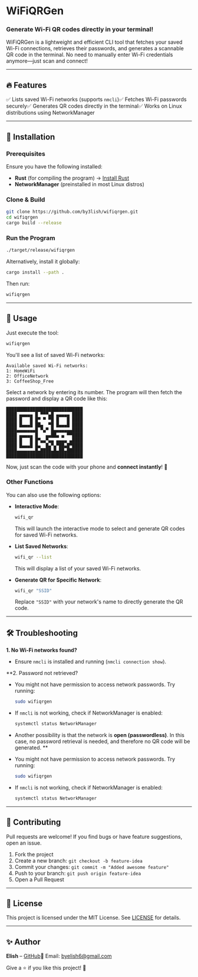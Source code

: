 
# WiFiQRGen

### Generate Wi-Fi QR codes directly in your terminal!

WiFiQRGen is a lightweight and efficient CLI tool that fetches your saved Wi-Fi connections, retrieves their passwords, and generates a scannable QR code in the terminal. No need to manually enter Wi-Fi credentials anymore—just scan and connect!

---

## 🔥 Features

✅ Lists saved Wi-Fi networks (supports `nmcli`)✅ Fetches Wi-Fi passwords securely✅ Generates QR codes directly in the terminal✅ Works on Linux distributions using NetworkManager

---

## 🚀 Installation

### Prerequisites

Ensure you have the following installed:

- **Rust** (for compiling the program) → [Install Rust](https://www.rust-lang.org/tools/install)
- **NetworkManager** (preinstalled in most Linux distros)

### Clone & Build

```bash
git clone https://github.com/by3lish/wifiqrgen.git  
cd wifiqrgen  
cargo build --release  
```

### Run the Program

```bash
./target/release/wifiqrgen  
```

Alternatively, install it globally:

```bash
cargo install --path .  
```

Then run:

```bash
wifiqrgen  
```

---

## 📝 Usage

Just execute the tool:

```bash
wifiqrgen  
```

You'll see a list of saved Wi-Fi networks:

```
Available saved Wi-Fi networks:
1: HomeWiFi
2: OfficeNetwork
3: CoffeeShop_Free
```

Select a network by entering its number. The program will then fetch the password and display a QR code like this:

```
█████████████████████████████
████ ▄▄▄▄▄ █ ▀▀▀▄█ ▄▄▄▄▄ ████
████ █   █ █▀ ▀ ▀█ █   █ ████
████ █▄▄▄█ ██▄  ▀█ █▄▄▄█ ████
████▄▄▄▄▄▄▄█ ▀▄▀ █▄▄▄▄▄▄▄████
████ ▄▄▄▄▄ █   ▄▄██▄ ▄ ▀▀████
████ █   █ █▀▄▄▀▄▄ ▄▄▄▄ ▄████
████ █▄▄▄█ █▄  █▄▀▄▀██▄█▀████
████▄▄▄▄▄▄▄█▄████▄█▄██▄██████
█████████████████████████████
```

Now, just scan the code with your phone and **connect instantly**! 🚀

### Other Functions

You can also use the following options:

- **Interactive Mode**:
  ```bash
  wifi_qr
  ```
  This will launch the interactive mode to select and generate QR codes for saved Wi-Fi networks.

- **List Saved Networks**:
  ```bash
  wifi_qr --list
  ```
  This will display a list of your saved Wi-Fi networks.

- **Generate QR for Specific Network**:
  ```bash
  wifi_qr "SSID"
  ```
  Replace `"SSID"` with your network's name to directly generate the QR code.

---

## 🛠️ Troubleshooting

**1. No Wi-Fi networks found?**

- Ensure `nmcli` is installed and running (`nmcli connection show`).

**2. Password not retrieved?

- You might not have permission to access network passwords. Try running:
  ```bash
  sudo wifiqrgen  
  ```
- If `nmcli` is not working, check if NetworkManager is enabled:
  ```bash
  systemctl status NetworkManager  
  ```
- Another possibility is that the network is **open (passwordless)**. In this case, no password retrieval is needed, and therefore no QR code will be generated.
**

- You might not have permission to access network passwords. Try running:
  ```bash
  sudo wifiqrgen  
  ```
- If `nmcli` is not working, check if NetworkManager is enabled:
  ```bash
  systemctl status NetworkManager  
  ```

---

## 🤝 Contributing

Pull requests are welcome! If you find bugs or have feature suggestions, open an issue.

1. Fork the project
2. Create a new branch: `git checkout -b feature-idea`
3. Commit your changes: `git commit -m "Added awesome feature"`
4. Push to your branch: `git push origin feature-idea`
5. Open a Pull Request

---

## 🐝 License

This project is licensed under the MIT License. See [LICENSE](LICENSE) for details.

---

## ✨ Author

**Elish** – [GitHub](https://github.com/by3lish)💎 Email: [byelish6@gmail.com](mailto\:byelish6@gmail.com)

Give a ⭐ if you like this project! 🚀
